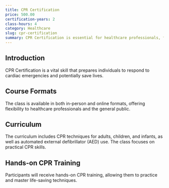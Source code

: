 ```yaml
---
title: CPR Certification
price: 500.00
certification-years: 2
class-hours: 4
category: Healthcare
slug: cpr-certification
summary: CPR Certification is essential for healthcare professionals, first responders, and anyone who wants to be prepared for cardiac emergencies. This comprehensive class covers cardiopulmonary resuscitation (CPR) techniques for adults, children, and infants. It equips candidates with the skills needed to respond effectively to cardiac arrest situations.
---
```


## Introduction

CPR Certification is a vital skill that prepares individuals to respond to cardiac emergencies and potentially save lives.

## Course Formats

The class is available in both in-person and online formats, offering flexibility to healthcare professionals and the general public.

## Curriculum

The curriculum includes CPR techniques for adults, children, and infants, as well as automated external defibrillator (AED) use. The class focuses on practical CPR skills.

## Hands-on CPR Training

Participants will receive hands-on CPR training, allowing them to practice and master life-saving techniques.


